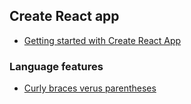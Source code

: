 
## Create React app

* [Getting started with Create React App](https://blog.logrocket.com/getting-started-with-create-react-app-d93147444a27/)


### Language features
* [Curly braces verus parentheses](https://medium.com/@leannezhang/curly-braces-versus-parenthesis-in-reactjs-4d3ffd33128f)
